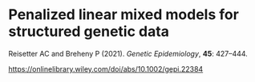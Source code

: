 # Penalized linear mixed models for structured genetic data

Reisetter AC and Breheny P (2021).
*Genetic Epidemiology*, **45**: 427–444.

https://onlinelibrary.wiley.com/doi/abs/10.1002/gepi.22384
